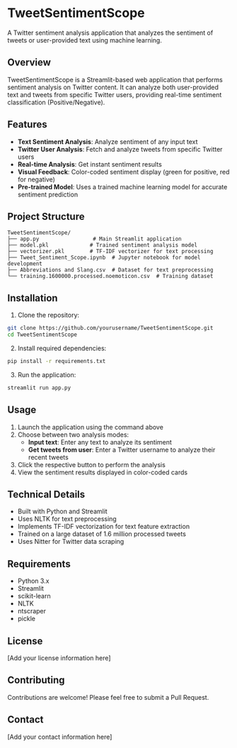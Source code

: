 # TweetSentimentScope

A Twitter sentiment analysis application that analyzes the sentiment of tweets or user-provided text using machine learning.

## Overview

TweetSentimentScope is a Streamlit-based web application that performs sentiment analysis on Twitter content. It can analyze both user-provided text and tweets from specific Twitter users, providing real-time sentiment classification (Positive/Negative).

## Features

- **Text Sentiment Analysis**: Analyze sentiment of any input text
- **Twitter User Analysis**: Fetch and analyze tweets from specific Twitter users
- **Real-time Analysis**: Get instant sentiment results
- **Visual Feedback**: Color-coded sentiment display (green for positive, red for negative)
- **Pre-trained Model**: Uses a trained machine learning model for accurate sentiment prediction

## Project Structure

```
TweetSentimentScope/
├── app.py                 # Main Streamlit application
├── model.pkl             # Trained sentiment analysis model
├── vectorizer.pkl        # TF-IDF vectorizer for text processing
├── Tweet_Sentiment_Scope.ipynb  # Jupyter notebook for model development
├── Abbreviations and Slang.csv  # Dataset for text preprocessing
└── training.1600000.processed.noemoticon.csv  # Training dataset
```

## Installation

1. Clone the repository:
```bash
git clone https://github.com/yourusername/TweetSentimentScope.git
cd TweetSentimentScope
```

2. Install required dependencies:
```bash
pip install -r requirements.txt
```

3. Run the application:
```bash
streamlit run app.py
```

## Usage

1. Launch the application using the command above
2. Choose between two analysis modes:
   - **Input text**: Enter any text to analyze its sentiment
   - **Get tweets from user**: Enter a Twitter username to analyze their recent tweets
3. Click the respective button to perform the analysis
4. View the sentiment results displayed in color-coded cards

## Technical Details

- Built with Python and Streamlit
- Uses NLTK for text preprocessing
- Implements TF-IDF vectorization for text feature extraction
- Trained on a large dataset of 1.6 million processed tweets
- Uses Nitter for Twitter data scraping

## Requirements

- Python 3.x
- Streamlit
- scikit-learn
- NLTK
- ntscraper
- pickle

## License

[Add your license information here]

## Contributing

Contributions are welcome! Please feel free to submit a Pull Request.

## Contact

[Add your contact information here] 
